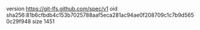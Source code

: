version https://git-lfs.github.com/spec/v1
oid sha256:81b6cfbdb4c153b7025788aaf5eca281ac94ae0f208709c1c7b9d5650c29f948
size 1451
